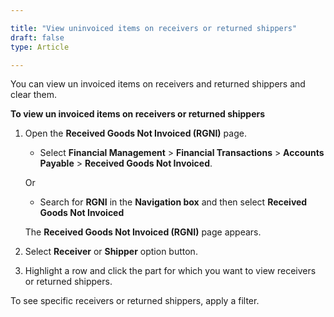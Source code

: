 ```yaml
---  

title: "View uninvoiced items on receivers or returned shippers"  
draft: false 
type: Article

---
```


You can view un invoiced items on receivers and returned shippers and clear them.

**To view un invoiced items on receivers or returned shippers**

1.  Open the **Received Goods Not Invoiced (RGNI)** page.

    - Select **Financial Management** > **Financial Transactions** > **Accounts Payable** > **Received Goods Not Invoiced**.

    Or

    - Search for **RGNI** in the **Navigation box** and then select **Received Goods Not Invoiced**

    The **Received Goods Not Invoiced (RGNI)** page appears.

2.  Select **Receiver** or **Shipper** option button.

3.  Highlight a row and click the part for which you want to view receivers or returned shippers.

To see specific receivers or returned shippers, apply a filter.